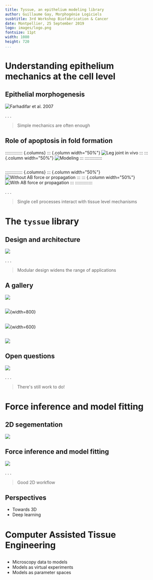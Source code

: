 ```yaml
---
title: Tyssue, an epithelium modeling library
author: Guillaume Gay, Morphogénie Logiciels
susbtitle: 3rd Workshop Biofabrication & Cancer
date: Montpellier, 25 September 2019
logo: images/logo.png
fontsize: 11pt
width: 1080
height: 720
...
```



# Understanding epithelium mechanics at the cell level

## Epithelial morphogenesis

![Farhadifar et al. 2007](images/epithelium.png "Drosophila embryo ectoderm")

. . .

> Simple mechanics are often  enough

## Role of apoptosis in fold formation

:::::::::::::: {.columns}
::: {.column width="50%"}
![](images/apical_vue_in_vivo.gif "Leg joint in vivo")
:::
::: {.column width="50%"}
![](images/leg_joint.png "Modeling")
:::
::::::::::::::

##

:::::::::::::: {.columns}
::: {.column width="50%"}
![Without AB force or propagation](images/fold_00_small.gif "Without apical-basal force")
:::
::: {.column width="50%"}
![With AB force or propagation](images/fold_12_small.gif "With apical-basal force")
:::
::::::::::::::

. . .

> Single cell processes interact with tissue level mechanisms


# The `tyssue` library

## Design and architecture

![](images/data_model.png)

. . .


> Modular design widens the range of applications

## A gallery

![](images/ellipsoid.png)

##


![](images/fold_ellipsoid.gif){width=800}

##

![](images/rheology.gif){width=600}


##

![](images/organoid.png)


## Open questions

![](images/pseudo_strat_and_basalcomplex.png)

. . .

> There's still work to do!

# Force inference and model fitting

## 2D segementation

![](images/segmentation.png)


## Force inference and model fitting

![](images/segmented.png)


. . .


> Good 2D workflow

## Perspectives

* Towards 3D
* Deep learning


# Computer Assisted Tissue Engineering

##

* Microscopy data to models
* Models as virtual experiments
* Models as parameter spaces
